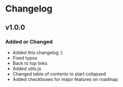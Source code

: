 # Changelog

## v1.0.0

### Added or Changed
- Added this changelog :)
- Fixed typos 
- Back to top links
- Added utils.js
- Changed table of contents to start collapsed
- Added checkboxes for major features on roadmap